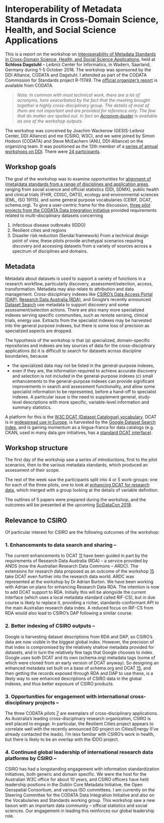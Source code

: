 # Interoperability of Metadata Standards in Cross-Domain Science, Health, and Social Science Applications

This is a report on the workshop on [Interoperability of Metadata Standards in Cross-Domain Science, Health, and Social Science Applications][1], held at **Schloss Dagstuhl** – Leibniz Center for Informatics, in Wadern, Saarland, Germany during 1-5 October 2018. The workshop was sponsored by the DDI Alliance, CODATA and Dagstuhl. I attended as part of the CODATA Commission for Standards project R-11749. The [official organizer’s report][2] is available from CODATA.

> _Note: In common with most technical work, there are a lot of acronyms, here exacerbated by the fact that the meeting brought together a highly cross-disciplinary group. The details of most of them are not important and are provided for reference only. The few that do matter are spelled out. In fact an [Acronym-buster][3] is available as one of the workshop outputs._

The workshop was conceived by Joachim Wackerow (GESIS-Leibniz Center, DDI Alliance) and me (CSIRO, W3C), and we were joined by Simon Hodson (CODATA) and Steve McEachern (ANU, DDI-Alliance) on the organizing team. It was positioned as the 12th member of a [series of annual workshops on DDI][4]. There were [24 participants][5].

## Workshop goals

The goal of the workshop was to examine opportunities for [alignment of (meta)data standards from a range of disciplines and application areas][6], ranging from social science and official statistics (DDI, SDMX), public health and clinical trials (FHIR, CDISC, DATS), ecology and environmental sciences (EML, ISO 19115), and some general purpose vocabularies (CERIF, DCAT, schema.org). To give a user-centric frame for the discussion, [three pilot projects from the CODATA Data Integration Initiative][7] provided requirements related to multi-disciplinary datasets concerning
1.	Infectious disease outbreaks (IDDO)
2.	Resilient cities and regions
3.	Disaster risk reduction (Sendai framework)
From a technical design point of view, these pilots provide archetypal scenarios requiring discovery and accessing datasets from a variety of sources across a spectrum of disciplines and domains.

## Metadata

Metadata about datasets is used to support a variety of functions in a research workflow, particularly discovery, assessment/selection, access, transformation. Metadata may also relate to attribution and data management. Cross-disciplinary indexes like [CSIRO’s Data Access Portal (DAP)][8], [Research Data Australia (RDA)][9], and Google’s recently announced [Dataset Search][10] use metadata to support discovery and some assessment/selection actions. There are also many more specialized indexes serving specific communities, such as remote sensing, clinical trials, energy use. Extracts from the specialist indexes may be harvested into the general purpose indexes, but there is some loss of precision as specialized aspects are dropped.

The hypothesis of the workshop is that
(a)	specialized, domain-specific repositories and indexes are key sources of data for the cross-disciplinary applications
(b)	it is difficult to search for datasets across discipline boundaries, because
-	the specialized data may not be listed in the general-purpose indexes,
-	even if they are, the information required to achieve accurate discovery and selection is not included in the general-purpose indexes
(c)	small enhancements to the general-purpose indexes can provide significant improvements in search and assessment functionality, and allow some specialist information to be represented, before a hand-off to specialist indexes.
A particular issue is the need to supplement general, study-level descriptions with more specific, variable-level information and summary statistics.

A platform for this is the [W3C DCAT (Dataset Catalogue) vocabulary][11].  DCAT is in [widespread use in Europe][12], is harvested by the [Google Dataset Search index][13], and is gaining momentum as a lingua-franca for data catalogs (e.g. CKAN, used in many data.gov initiatives, has a [standard DCAT interface][14]).

## Workshop structure
The first day of the workshop saw a series of introductions, first to the pilot scenarios, then to the various metadata standards, which produced an assessment of their scope.

The rest of the week saw the participants split into 4 or 5 work-groups: one for each of the three pilots, one to look at [enhancing DCAT for research data][15], which merged with a group looking at the details of variable definition.

The outlines of 5 papers were prepared during the workshop, and the outcomes will be presented at the upcoming [SciDataCon 2018][16].

## Relevance to CSIRO
Of particular interest for CSIRO are the following outcomes of the workshop:
### 1.	Enhancements to data search and sharing –

The current enhancements to DCAT [11] have been guided in part by the requirements of Research Data Australia (RDA) – a service provided by ANDS (now the Australian Research Data Commons – ARDC). The extensions for research data proposed as an outcome of the workshop [15] take DCAT even further into the research data world. ARDC was represented at the workshop by Dr Adrian Burton. We have been working with Adrian on plans for enhancing Research Data RDA. The intention is now to add DCAT support to RDA. Initially this will be alongside the current interface (which uses a local metadata standard called RIF-CS), but in due course is likely to replace it, providing a richer, standards-conformant API to the main Australian research data index. A reduced focus on RIF-CS from RDA would also lead to CSIRO’s DAP following a similar course.

### 2.	Better indexing of CSIRO outputs –

Google is harvesting dataset descriptions from RDA and DAP, so CSIRO’s data are now visible in the biggest global index. However, the precision of that index is compromised by the relatively shallow metadata provided for datasets, and in turn the relatively few tags that Google chooses to index. Google uses both DCAT and its own (schema.org) metadata tags (some of which were cloned from an early version of DCAT anyway). So designing an enhanced metadata set built on a base of schema.org and DCAT [15], and then getting the records exposed through RDA and DAP to use these, is a likely way to see enhanced descriptions of CSIRO data in the global indexes, and thus better exposure of CSIRO products.

### 3.	Opportunities for engagement with international cross-disciplinary projects –

The three CODATA pilots [7] are exemplars of cross-disciplinary applications. As Australia’s leading cross-disciplinary research organization, CSIRO is well placed to engage. In particular, the Resilient Cities project appears to correlate well with the recently announced DD project on Cities/Energy (I’ve already contacted the leads). I’m less familiar with CSIRO’s work in health, but there is likely to be an overlap with the IDDO project.

### 4.	Continued global leadership of international research data platforms by CSIRO –

CSIRO has had a longstanding engagement with information standardization initiatives, both generic and domain specific. We were the host for the Australian W3C office for about 10 years, and CSIRO officers have held leadership positions in the Dublin Core Metadata Initiative, the Open Geospatial Consortium, and various ISO committees. I am currently on the Steering Committee for the CODATA Data Integration Initiative and also on the Vocabularies and Standards working group. This workshop saw a new liaison with an important data community – official statistics and social sciences. Our engagement in leading this reinforces our global leadership role.


<!-- Footnotes and links-->
[1]: https://ddi-alliance.atlassian.net/wiki/spaces/DDI4/pages/433553433/Interoperability+of+Metadata+Standards+in+Cross-Domain+Science+Health+and+Social+Science+Applications
[2]: http://www.codata.org/news/289/62/Workshop-Report-Interoperability-of-Metadata-Standards-in-Cross-Domain-Science-Health-and-Social-Science-Applications
[3]: https://ddi-alliance.atlassian.net/wiki/spaces/DDI4/pages/578650215/Acronym-buster
[4]: https://www.dagstuhl.de/en/program/calendar/evhp/?semnr=18403
[5]: https://ddi-alliance.atlassian.net/wiki/download/attachments/433553433/DagstuhlEvent18403_Participants.pdf
[6]: https://ddi-alliance.atlassian.net/wiki/spaces/DDI4/pages/535494691/Background+Materials+for+Use+in+Workshop
[7]: https://ddi-alliance.atlassian.net/wiki/spaces/DDI4/pages/535363641/Pilot+Projects
[8]: https://data.csiro.au/dap/
[9]: https://researchdata.ands.org.au/
[10]: https://toolbox.google.com/datasetsearch
[11]: https://w3c.github.io/dxwg/dcat/#changes
[12]: https://ec.europa.eu/isa2/solutions/dcat-application-profile-data-portals-europe_en
[13]: https://toolbox.google.com/datasetsearch
[14]: https://github.com/ckan/ckanext-dcat
[15]: https://github.com/w3c/dxwg/wiki/Data-aspects-semantics
[16]: https://www.scidatacon.org/IDW2018/sessions/232/
